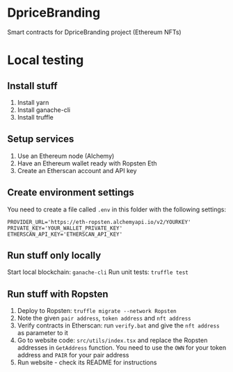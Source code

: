 # DpriceBranding
Smart contracts for DpriceBranding project (Ethereum NFTs)

# Local testing

## Install stuff
1. Install yarn
1. Install ganache-cli
1. Install truffle

## Setup services

1. Use an Ethereum node (Alchemy)
1. Have an Ethereum wallet ready with Ropsten Eth
1. Create an Etherscan account and API key

## Create environment settings

You need to create a file called `.env` in this folder with the following settings:

    PROVIDER_URL='https://eth-ropsten.alchemyapi.io/v2/YOURKEY'
    PRIVATE_KEY='YOUR_WALLET_PRIVATE_KEY'
    ETHERSCAN_API_KEY='ETHERSCAN_API_KEY'


## Run stuff only locally
Start local blockchain: `ganache-cli`
Run unit tests: `truffle test`

## Run stuff with Ropsten
1. Deploy to Ropsten: `truffle migrate --network Ropsten`
1. Note the given `pair address`, `token address` and `nft address`
1. Verify contracts in Etherscan: run `verify.bat` and give the `nft address` as parameter to it
1. Go to website code: `src/utils/index.tsx` and replace the Ropsten addresses in `GetAddress` function. You need to use the `OWN` for your token address and `PAIR` for your pair address
1. Run website - check its README for instructions
